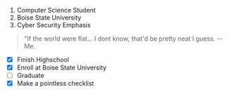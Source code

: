 1. Computer Science Student
  1. Boise State University
  1. Cyber Security Emphasis
  
> "If the world were flat... I dont know, that'd be pretty neat I guess.
  -- Me.

- [x] Finish Highschool
- [x] Enroll at Boise State University
- [ ] Graduate
- [x] Make a pointless checklist
